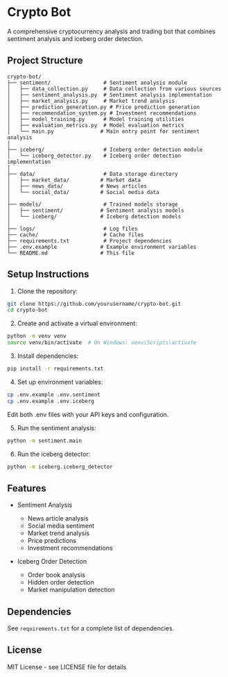 # Crypto Bot

A comprehensive cryptocurrency analysis and trading bot that combines sentiment analysis and iceberg order detection.

## Project Structure

```
crypto-bot/
├── sentiment/                 # Sentiment analysis module
│   ├── data_collection.py     # Data collection from various sources
│   ├── sentiment_analysis.py  # Sentiment analysis implementation
│   ├── market_analysis.py     # Market trend analysis
│   ├── prediction_generation.py # Price prediction generation
│   ├── recommendation_system.py # Investment recommendations
│   ├── model_training.py      # Model training utilities
│   ├── evaluation_metrics.py  # Model evaluation metrics
│   └── main.py               # Main entry point for sentiment analysis
│
├── iceberg/                   # Iceberg order detection module
│   └── iceberg_detector.py    # Iceberg order detection implementation
│
├── data/                      # Data storage directory
│   ├── market_data/          # Market data
│   ├── news_data/            # News articles
│   └── social_data/          # Social media data
│
├── models/                    # Trained models storage
│   ├── sentiment/            # Sentiment analysis models
│   └── iceberg/              # Iceberg detection models
│
├── logs/                      # Log files
├── cache/                     # Cache files
├── requirements.txt           # Project dependencies
├── .env.example              # Example environment variables
└── README.md                 # This file
```

## Setup Instructions

1. Clone the repository:
```bash
git clone https://github.com/yourusername/crypto-bot.git
cd crypto-bot
```

2. Create and activate a virtual environment:
```bash
python -m venv venv
source venv/bin/activate  # On Windows: venv\Scripts\activate
```

3. Install dependencies:
```bash
pip install -r requirements.txt
```

4. Set up environment variables:
```bash
cp .env.example .env.sentiment
cp .env.example .env.iceberg
```
Edit both .env files with your API keys and configuration.

5. Run the sentiment analysis:
```bash
python -m sentiment.main
```

6. Run the iceberg detector:
```bash
python -m iceberg.iceberg_detector
```

## Features

- Sentiment Analysis
  - News article analysis
  - Social media sentiment
  - Market trend analysis
  - Price predictions
  - Investment recommendations

- Iceberg Order Detection
  - Order book analysis
  - Hidden order detection
  - Market manipulation detection

## Dependencies

See `requirements.txt` for a complete list of dependencies.

## License

MIT License - see LICENSE file for details 